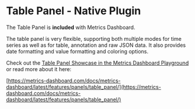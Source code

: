# Table Panel - Native Plugin

The Table Panel is **included** with Metrics Dashboard.

The table panel is very flexible, supporting both multiple modes for time series as well as for table, annotation and raw JSON data. It also provides date formatting and value formatting and coloring options.

Check out the [Table Panel Showcase in the Metrics Dashboard Playground](https://play.metrics-dashboard.org/d/U_bZIMRMk/7-table-panel-showcase) or read more about it here:

[https://metrics-dashboard.com/docs/metrics-dashboard/latest/features/panels/table_panel/](https://metrics-dashboard.com/docs/metrics-dashboard/latest/features/panels/table_panel/)
